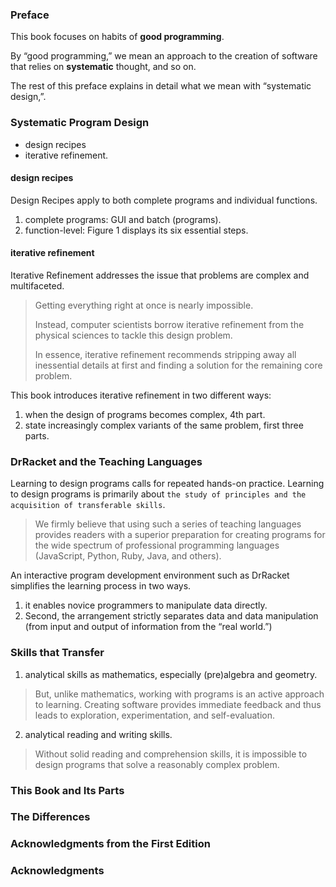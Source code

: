 ### Preface

This book focuses on habits of **good programming**.

By “good programming,” we mean an approach to the creation of software that relies on **systematic** thought, and so on.

The rest of this preface explains in detail what we mean with “systematic design,”.

### Systematic Program Design
- design recipes
- iterative refinement.

#### design recipes
Design Recipes apply to both complete programs and individual functions. 

1. complete programs: GUI and batch (programs).
2. function-level: Figure 1 displays its six essential steps.

#### iterative refinement
Iterative Refinement addresses the issue that problems are complex and multifaceted.

>Getting everything right at once is nearly impossible.
>
>Instead, computer scientists borrow iterative refinement from the physical sciences to tackle this design problem.
>
>In essence, iterative refinement recommends stripping away all inessential details at first and finding a solution for the remaining core problem.

This book introduces iterative refinement in two different ways:
1. when the design of programs becomes complex, 4th part.
2. state increasingly complex variants of the same problem, first three parts.

### DrRacket and the Teaching Languages
Learning to design programs calls for repeated hands-on practice.
Learning to design programs is primarily about `the study of principles and the acquisition of transferable skills`.
> We firmly believe that using such a series of teaching languages provides readers with a superior preparation for creating programs for the wide spectrum of professional programming languages (JavaScript, Python, Ruby, Java, and others).

An interactive program development environment such as DrRacket simplifies the learning process in two ways.
1. it enables novice programmers to manipulate data directly.
2. Second, the arrangement strictly separates data and data manipulation (from input and output of information from the “real world.”)

### Skills that Transfer
1. analytical skills as mathematics, especially (pre)algebra and geometry. 
> But, unlike mathematics, working with programs is an active approach to learning. Creating software provides immediate feedback and thus leads to exploration, experimentation, and self-evaluation.
2. analytical reading and writing skills.
> Without solid reading and comprehension skills, it is impossible to design programs that solve a reasonably complex problem.

### This Book and Its Parts
### The Differences
### Acknowledgments from the First Edition
### Acknowledgments

